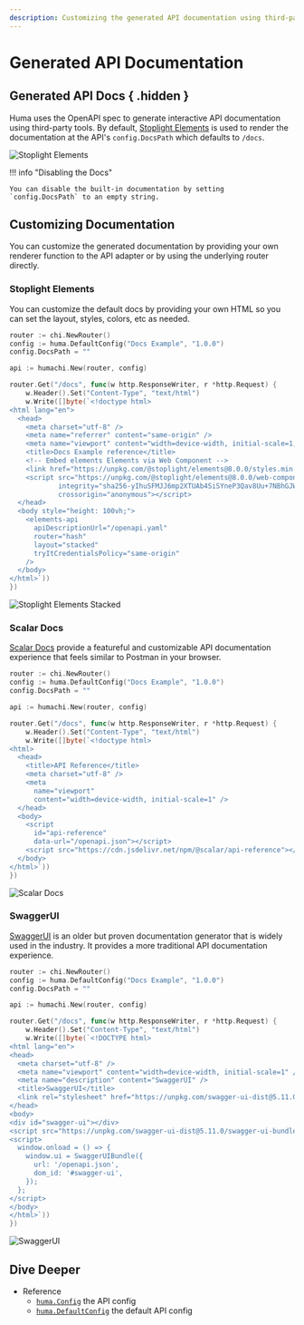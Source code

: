 ```yaml
---
description: Customizing the generated API documentation using third-party tools like Stoplight Elements, Scalar Docs, and SwaggerUI.
---
```


# Generated API Documentation

## Generated API Docs { .hidden }

Huma uses the OpenAPI spec to generate interactive API documentation using third-party tools. By default, [Stoplight Elements](https://stoplight.io/open-source/elements) is used to render the documentation at the API's `config.DocsPath` which defaults to `/docs`.

![Stoplight Elements](./elements.png)

!!! info "Disabling the Docs"

    You can disable the built-in documentation by setting `config.DocsPath` to an empty string.

## Customizing Documentation

You can customize the generated documentation by providing your own renderer function to the API adapter or by using the underlying router directly.

### Stoplight Elements

You can customize the default docs by providing your own HTML so you can set the layout, styles, colors, etc as needed.

```go title="code.go"
router := chi.NewRouter()
config := huma.DefaultConfig("Docs Example", "1.0.0")
config.DocsPath = ""

api := humachi.New(router, config)

router.Get("/docs", func(w http.ResponseWriter, r *http.Request) {
	w.Header().Set("Content-Type", "text/html")
	w.Write([]byte(`<!doctype html>
<html lang="en">
  <head>
    <meta charset="utf-8" />
    <meta name="referrer" content="same-origin" />
    <meta name="viewport" content="width=device-width, initial-scale=1, shrink-to-fit=no" />
    <title>Docs Example reference</title>
    <!-- Embed elements Elements via Web Component -->
    <link href="https://unpkg.com/@stoplight/elements@8.0.0/styles.min.css" rel="stylesheet" />
    <script src="https://unpkg.com/@stoplight/elements@8.0.0/web-components.min.js"
            integrity="sha256-yIhuSFMJJ6mp2XTUAb4SiSYneP3Qav8Uu+7NBhGJW5A="
            crossorigin="anonymous"></script>
  </head>
  <body style="height: 100vh;">
    <elements-api
      apiDescriptionUrl="/openapi.yaml"
      router="hash"
      layout="stacked"
      tryItCredentialsPolicy="same-origin"
    />
  </body>
</html>`))
})
```

![Stoplight Elements Stacked](./elements-stacked.png)

### Scalar Docs

[Scalar Docs](https://github.com/scalar/scalar?tab=readme-ov-file#readme) provide a featureful and customizable API documentation experience that feels similar to Postman in your browser.

```go title="code.go"
router := chi.NewRouter()
config := huma.DefaultConfig("Docs Example", "1.0.0")
config.DocsPath = ""

api := humachi.New(router, config)

router.Get("/docs", func(w http.ResponseWriter, r *http.Request) {
	w.Header().Set("Content-Type", "text/html")
	w.Write([]byte(`<!doctype html>
<html>
  <head>
    <title>API Reference</title>
    <meta charset="utf-8" />
    <meta
      name="viewport"
      content="width=device-width, initial-scale=1" />
  </head>
  <body>
    <script
      id="api-reference"
      data-url="/openapi.json"></script>
    <script src="https://cdn.jsdelivr.net/npm/@scalar/api-reference"></script>
  </body>
</html>`))
})
```

![Scalar Docs](./scalar.png)

### SwaggerUI

[SwaggerUI](https://github.com/swagger-api/swagger-ui#readme) is an older but proven documentation generator that is widely used in the industry. It provides a more traditional API documentation experience.

```go title="code.go"
router := chi.NewRouter()
config := huma.DefaultConfig("Docs Example", "1.0.0")
config.DocsPath = ""

api := humachi.New(router, config)

router.Get("/docs", func(w http.ResponseWriter, r *http.Request) {
	w.Header().Set("Content-Type", "text/html")
	w.Write([]byte(`<!DOCTYPE html>
<html lang="en">
<head>
  <meta charset="utf-8" />
  <meta name="viewport" content="width=device-width, initial-scale=1" />
  <meta name="description" content="SwaggerUI" />
  <title>SwaggerUI</title>
  <link rel="stylesheet" href="https://unpkg.com/swagger-ui-dist@5.11.0/swagger-ui.css" />
</head>
<body>
<div id="swagger-ui"></div>
<script src="https://unpkg.com/swagger-ui-dist@5.11.0/swagger-ui-bundle.js" crossorigin></script>
<script>
  window.onload = () => {
    window.ui = SwaggerUIBundle({
      url: '/openapi.json',
      dom_id: '#swagger-ui',
    });
  };
</script>
</body>
</html>`))
})
```

![SwaggerUI](./swaggerui.png)

## Dive Deeper

-   Reference
    -   [`huma.Config`](https://pkg.go.dev/github.com/danielgtaylor/huma/v2#Config) the API config
    -   [`huma.DefaultConfig`](https://pkg.go.dev/github.com/danielgtaylor/huma/v2#DefaultConfig) the default API config
